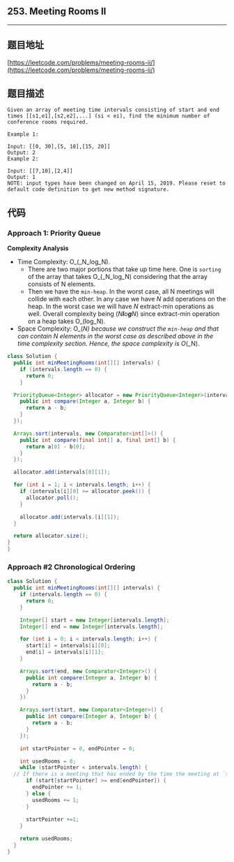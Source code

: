 ## 253. Meeting Rooms II

----
## 题目地址

[https://leetcode.com/problems/meeting-rooms-ii/](https://leetcode.com/problems/meeting-rooms-ii/)

## 题目描述

```text
Given an array of meeting time intervals consisting of start and end times [[s1,e1],[s2,e2],...] (si < ei), find the minimum number of conference rooms required.

Example 1:

Input: [[0, 30],[5, 10],[15, 20]]
Output: 2
Example 2:

Input: [[7,10],[2,4]]
Output: 1
NOTE: input types have been changed on April 15, 2019. Please reset to default code definition to get new method signature.
```

## 代码

### Approach 1: Priority Queue

**Complexity Analysis**

* Time Complexity: O_\(_N_log_N\).
  * There are two major portions that take up time here. One is `sorting` of the array that takes O_\(_N_log_N\) considering that the array consists of N elements.
  * Then we have the `min-heap`. In the worst case, all N meetings will collide with each other. In any case we have _N_ add operations on the heap. In the worst case we will have _N_ extract-min operations as well. Overall complexity being \(_N**l**o**g**N_\) since extract-min operation on a heap takes O_\(log_N\).
* Space Complexity: O_\(_N\) because we construct the `min-heap` and that can contain _N_ elements in the worst case as described above in the time complexity section. Hence, the space complexity is O_\(_N\).

```java
class Solution {
  public int minMeetingRooms(int[][] intervals) {
    if (intervals.length == 0) {
      return 0;
    }

  PriorityQueue<Integer> allocator = new PriorityQueue<Integer>(intervals.length, new Comparator<Integer>() {
    public int compare(Integer a, Integer b) {
      return a - b;
    }
  });

  Arrays.sort(intervals, new Comparator<int[]>() {
    public int compare(final int[] a, final int[] b) {
      return a[0] - b[0];
    }
  });

  allocator.add(intervals[0][1]);

  for (int i = 1; i < intervals.length; i++) {
    if (intervals[i][0] >= allocator.peek()) {
      allocator.poll();
    }

    allocator.add(intervals.[i][1]);
  }

  return allocator.size();
}
}
```

### Approach \#2 Chronological Ordering

```java
class Solution {
  public int minMeetingRooms(int[][] intervals) {
    if (intervals.length == 0) {
      return 0;
    }

    Integer[] start = new Integer[intervals.length];
    Integer[] end = new Integer[intervals.length];

    for (int i = 0; i < intervals.length; i++) {
      start[i] = intervals[i][0];
      end[i] = intervals[i][1];
    }

    Arrays.sort(end, new Comparator<Integer>() {
      public int compare(Integer a, Integer b) {
        return a - b;
      }
    })

    Arrays.sort(start, new Comparator<Integer>() {
      public int compare(Integer a, Integer b) {
        return a - b;
      }
    });

    int startPointer = 0, endPointer = 0;

    int usedRooms = 0;
    while (startPointer < intervals.length) {
  // If there is a meeting that has ended by the time the meeting at `start_pointer` starts
      if (start[startPointer] >= end[endPointer]) {
        endPointer += 1;
      } else {
        usedRooms += 1;
      }
      
      startPointer +=1;
    }

    return usedRooms;
  }
}
```

